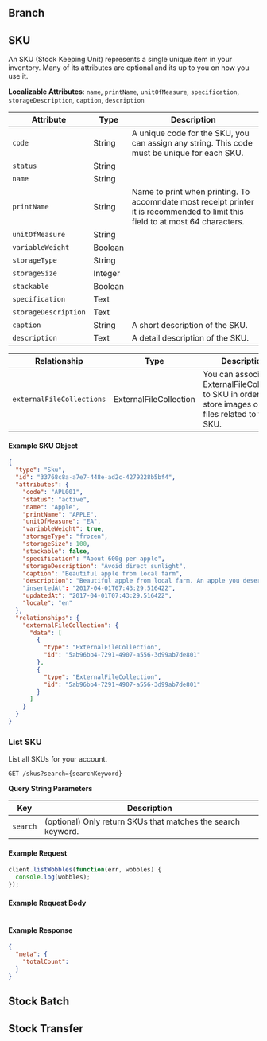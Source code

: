 ## Branch

## SKU

An SKU (Stock Keeping Unit) represents a single unique item in your inventory. Many of its attributes are optional and its up to you on how you use it.

**Localizable Attributes**: `name`, `printName`, `unitOfMeasure`, `specification`, `storageDescription`, `caption`,  `description`

Attribute              | Type     | Description
-----------------------|----------|-----------
`code`                 | String   | A unique code for the SKU, you can assign any string. This code must be unique for each SKU.
`status`               | String   |
`name`                 | String   |
`printName`            | String   | Name to print when printing. To accomndate most receipt printer it is recommended to limit this field to at most 64 characters.
`unitOfMeasure`        | String   |
`variableWeight`       | Boolean  |
`storageType`          | String   |
`storageSize`          | Integer  |
`stackable`            | Boolean  |
`specification`        | Text     |
`storageDescription`   | Text     |
`caption`              | String   | A short description of the SKU.
`description`          | Text     | A detail description of the SKU.


Relationship                        | Type                     | Description
------------------------------------|--------------------------|-----------
`externalFileCollections`           | ExternalFileCollection   | You can associate ExternalFileCollection to SKU in order to store images or any files related to the SKU.


#### Example SKU Object

```json
{
  "type": "Sku",
  "id": "33768c8a-a7e7-448e-ad2c-4279228b5bf4",
  "attributes": {
    "code": "APL001",
    "status": "active",
    "name": "Apple",
    "printName": "APPLE",
    "unitOfMeasure": "EA",
    "variableWeight": true,
    "storageType": "frozen",
    "storageSize": 100,
    "stackable": false,
    "specification": "About 600g per apple",
    "storageDescription": "Avoid direct sunlight",
    "caption": "Beautiful apple from local farm",
    "description": "Beautiful apple from local farm. An apple you deserve to have."
    "insertedAt": "2017-04-01T07:43:29.516422",
    "updatedAt": "2017-04-01T07:43:29.516422",
    "locale": "en"
  },
  "relationships": {
    "externalFileCollection": {
      "data": [
        {
          "type": "ExternalFileCollection",
          "id": "5ab96bb4-7291-4907-a556-3d99ab7de801"
        },
        {
          "type": "ExternalFileCollection",
          "id": "5ab96bb4-7291-4907-a556-3d99ab7de801"
        }
      ]
    }
  }
}
```

### List SKU

List all SKUs for your account.

```endpoint
GET /skus?search={searchKeyword}
```

**Query String Parameters**

Key           | Description
--------------|-----------
`search`      | (optional) Only return SKUs that matches the search keyword.


#### Example Request

```javascript
client.listWobbles(function(err, wobbles) {
  console.log(wobbles);
});
```

#### Example Request Body

```json


```

#### Example Response
```json
{
  "meta": {
    "totalCount":
  }
}

```


## Stock Batch

## Stock Transfer
